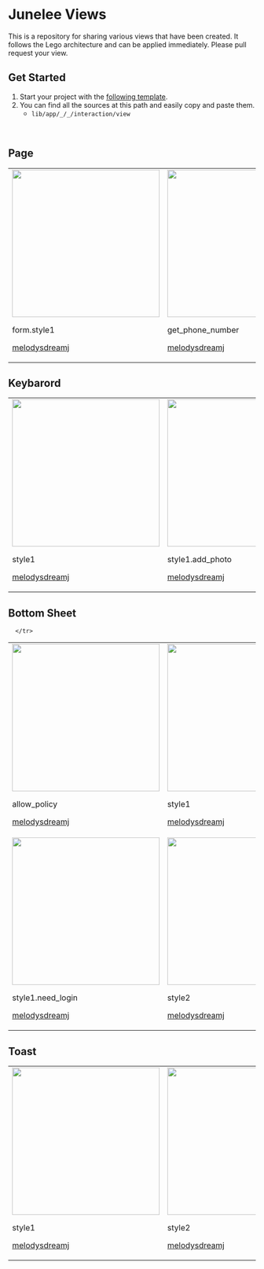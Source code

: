 # Junelee Views 
This is a repository for sharing various views that have been created. It follows the Lego architecture and can be applied immediately.
Please pull request your view.

## Get Started
1. Start your project with the [following template](https://github.com/melodysdreamj/junelee.pattern.lego-flutter).
2. You can find all the sources at this path and easily copy and paste them.
   - `lib/app/_/_/interaction/view`

<br/>

## Page
<table>
  <tr>
    <td>
      <img src="https://github.com/melodysdreamj/junelee.views.lego-flutter/assets/21379657/2a46cdfc-2276-4bc0-b223-9d3fd65fa867" width="300">
      <p>form.style1</p>
      <p><a href="https://github.com/melodysdreamj">melodysdreamj</a></p>
    </td>
    <td>
      <img src="https://github.com/melodysdreamj/junelee.views.lego-flutter/assets/21379657/a722f9c3-f303-4078-9004-a7f8a6356934" width="300">
      <p>get_phone_number</p>
      <p><a href="https://github.com/melodysdreamj">melodysdreamj</a></p>
    </td>
    <td>
      <img src="https://github.com/melodysdreamj/junelee.views.lego-flutter/assets/21379657/4d8b0936-99bd-48e2-a883-8f69dfc15821" width="300">
      <p>toss_intro</p>
      <p><a href="https://github.com/melodysdreamj">melodysdreamj</a></p>
    </td>
  </tr>
</table>

## Keybarord
<table>
  <tr>
    <td>
      <img src="https://github.com/melodysdreamj/junelee.views.lego-flutter/assets/21379657/b242daba-cf64-4b87-877c-32a1d3525748" width="300">
      <p>style1</p>
      <p><a href="https://github.com/melodysdreamj">melodysdreamj</a></p>
    </td>
    <td>
      <img src="https://github.com/melodysdreamj/junelee.views.lego-flutter/assets/21379657/b2983428-eb5a-4766-937a-ff22db4d94a7" width="300">
      <p>style1.add_photo</p>
      <p><a href="https://github.com/melodysdreamj">melodysdreamj</a></p>
    </td>
  </tr>
</table>

## Bottom Sheet
<table>
  <tr>
    <td>
      <img src="https://github.com/melodysdreamj/junelee.views.lego-flutter/assets/21379657/5117df01-9c59-4cd7-8e41-59af1ba21e88" width="300">
      <p>allow_policy</p>
      <p><a href="https://github.com/melodysdreamj">melodysdreamj</a></p>
    </td>
    <td>
      <img src="https://github.com/melodysdreamj/junelee.flutter.pattern/assets/21379657/af3e20c6-169d-4202-b679-d1aaf31bb344" width="300">
      <p>style1</p>
      <p><a href="https://github.com/melodysdreamj">melodysdreamj</a></p>
    </td>
    <td>
      <img src="https://github.com/melodysdreamj/junelee.flutter.pattern/assets/21379657/ff67e6b8-4b00-484c-9b96-2025caa0cf93" width="300">
      <p>style1.error</p>
      <p><a href="https://github.com/melodysdreamj">melodysdreamj</a></p>
    </td>
     <td>
      <img src="https://github.com/melodysdreamj/junelee.flutter.pattern/assets/21379657/bfbb6f4f-b8f6-4c2e-b3b8-c3d4b755eb53" width="300">
      <p>style1.id_duplicate</p>
      <p><a href="https://github.com/melodysdreamj">melodysdreamj</a></p>
    </td>
    
      </tr>
   <tr>
       <td>
      <img src="https://github.com/melodysdreamj/junelee.flutter.pattern/assets/21379657/af3e20c6-169d-4202-b679-d1aaf31bb344" width="300">
      <p>style1.need_login</p>
      <p><a href="https://github.com/melodysdreamj">melodysdreamj</a></p>
    </td>
     <td>
      <img src="https://github.com/melodysdreamj/junelee.flutter.pattern/assets/21379657/a575a98f-5427-450f-93fe-3ee3731bf0fc" width="300">
      <p>style2</p>
      <p><a href="https://github.com/melodysdreamj">melodysdreamj</a></p>
    </td>
       <td>
      <img src="https://github.com/melodysdreamj/junelee.flutter.pattern/assets/21379657/830fdb6b-36b0-4d4b-90b4-e57e3f1695d1" width="300">
      <p>style3</p>
      <p><a href="https://github.com/melodysdreamj">melodysdreamj</a></p>
    </td>
      </td>
       <td>
      <img src="https://github.com/melodysdreamj/junelee.flutter.pattern/assets/21379657/eba137ee-b894-41ac-a619-93c660e68871" width="300">
      <p>style4</p>
      <p><a href="https://github.com/melodysdreamj">melodysdreamj</a></p>
    </td>
  </tr>
</table>

## Toast
<table>
  <tr>
    <td>
      <img src="https://github.com/melodysdreamj/junelee.views.lego-flutter/assets/21379657/04eee0b0-9527-4479-b9f3-7d3a7c28dd76" width="300">
      <p>style1</p>
      <p><a href="https://github.com/melodysdreamj">melodysdreamj</a></p>
    </td>
    <td>
      <img src="https://github.com/melodysdreamj/junelee.views.lego-flutter/assets/21379657/9ac9f631-2ffe-409a-9741-aeaaa9153f16" width="300">
      <p>style2</p>
      <p><a href="https://github.com/melodysdreamj">melodysdreamj</a></p>
    </td>
  </tr>
</table>
